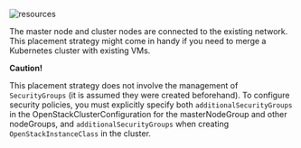 ![resources](https://docs.google.com/drawings/d/e/2PACX-1vQOcYZPtHBqMtlNx9PDcMrqI0WEwRssL-oXONnrOoKNaIx1fcEODo9dK2zOoF1wbKeKJlhphFTuefB-/pub?w=960&h=720)
<!--- Source: https://docs.google.com/drawings/d/1H9HGOn4abpmZwIhpwwdZSSO9izvyOZakG8HpmmzZZEo/edit --->

The master node and cluster nodes are connected to the existing network. This placement strategy might come in handy if you need to merge a Kubernetes cluster with existing VMs.

**Caution!**

This placement strategy does not involve the management of `SecurityGroups` (it is assumed they were created beforehand).
To configure security policies, you must explicitly specify both `additionalSecurityGroups` in the OpenStackClusterConfiguration
for the masterNodeGroup and other nodeGroups, and `additionalSecurityGroups` when creating `OpenStackInstanceClass` in the cluster.
